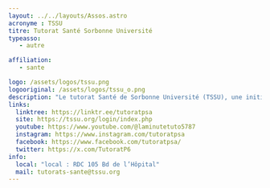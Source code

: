 ```yaml
---
layout: ../../layouts/Assos.astro
acronyme : TSSU
titre: Tutorat Santé Sorbonne Université
typeasso: 
   - autre

affiliation: 
   - sante

logo: /assets/logos/tssu.png
logooriginal: /assets/logos/tssu_o.png
description: "Le tutorat Santé de Sorbonne Université (TSSU), une initiative d'étudiants des études supérieures de santé, offre un soutien complet aux étudiants intéressés par les études de santé. Nous assurons une assistance à plusieurs niveaux : Sur le plan pédagogique, à travers des séances d'épreuves blanches et des séances de révision que nous nommons "khôlles" ou "sech". Sur le plan du bien-être, en assignant des parrains/marraines pour un accompagnement personnalisé des étudiants et en organisant divers événements permettant aux étudiants PASS/LAS de vivre une année moins stressante. Sur le plan de l'orientation/réorientation, en mettant les étudiants en contact avec diverses filières et en participant à des salons dédiés, également ouverts aux lycéens intéressés par les études de santé."
links:
  linktree: https://linktr.ee/tutoratpsa
  site: https://tssu.org/login/index.php
  youtube: https://www.youtube.com/@laminutetuto5787
  instagram: https://www.instagram.com/tutoratpsa
  facebook: https://www.facebook.com/tutoratpsa/
  twitter: https://x.com/TutoratP6
info:
  local: "local : RDC 105 Bd de l’Hôpital"
  mail: tutorats-sante@tssu.org
---
```

